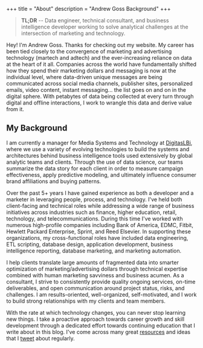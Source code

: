 +++
title = "About"
description = "Andrew Goss Background"
+++
> <b>TL;DR</b> -- Data engineer, technical consultant, and business intelligence developer working to solve analytical challenges at the intersection of marketing and technology.

Hey! I'm Andrew Goss. Thanks for checking out my website. My career has been tied closely to the convergence of marketing and advertising technology (martech and adtech) and the ever-increasing reliance on data at the heart of it all. Companies across the world have fundamentally shifted how they spend their marketing dollars and messaging is now at the individual level, where data-driven unique messages are being communicated across social media channels, publisher sites, personalized emails, video content, instant messaging... the list goes on and on in the digital sphere. With petabytes of data being collected at every turn through digital and offline interactions, I work to wrangle this data and derive value from it.

## My Background

I am currently a manager for Media Systems and Technology at <a href="http://www.digitaslbi.com/us" target="_blank">DigitasLBi</a>, where we use a variety of evolving technologies to build the systems and architectures behind business intelligence tools used extensively by global analytic teams and clients. Through the use of data science, our teams summarize the data story for each client in order to measure campaign effectiveness, apply predictive modeling, and ultimately influence consumer brand affiliations and buying patterns.

Over the past 5+ years I have gained experience as both a developer and a marketer in leveraging people, process, and technology. I've held both client-facing and technical roles while addressing a wide range of business initiatives across industries such as finance, higher education, retail, technology, and telecommunications. During this time I've worked with numerous high-profile companies including Bank of America, EDMC, Fitbit, Hewlett Packard Enterprise, Sprint, and Reed Elsevier. In supporting these organizations, my cross-functional roles have included data engineering, ETL scripting, database design, application development, business intelligence reporting, database marketing, and marketing automation. 

I help clients translate large amounts of fragmented data into smarter optimization of marketing/advertising dollars through technical expertise combined with human marketing savviness and business acumen. As a consultant, I strive to consistently provide quality ongoing services, on-time deliverables, and open communication around project status, risks, and challenges. I am results-oriented, well-organized, self-motivated, and I work to build strong relationships with my clients and team members.

With the rate at which technology changes, you can never stop learning new things. I take a proactive approach towards career growth and skill development through a dedicated effort towards continuing education that I write about in this blog. I've come across many great <a href="/resources">resources</a> and ideas that I <a href="https://twitter.com/andrewrgoss" target="_blank">tweet</a> about regularly.